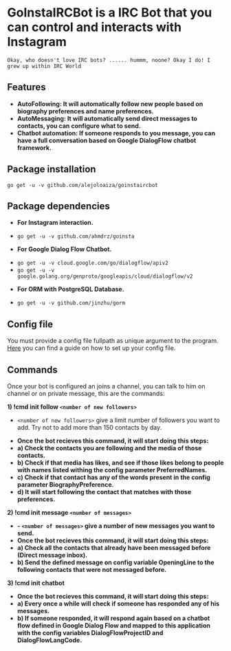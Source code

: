# GoInstaIRCBot is a IRC Bot that you can control and interacts with Instagram

`Okay, who doesn't love IRC bots? ...... hummm, noone? Okay I do! I grew up within IRC World`

## Features

* **AutoFollowing: It will automatically follow new people based on biography preferences and name preferences.**
* **AutoMessaging: It will automatically send direct messages to contacts, you can configure what to send.**
* **Chatbot automation: If someone responds to you message, you can have a full conversation based on Google DialogFlow chatbot framework.**


## Package installation 
`go get -u -v github.com/alejoloaiza/goinstaircbot`

## Package dependencies
* **For Instagram interaction.**
- `go get -u -v github.com/ahmdrz/goinsta`
* **For Google Dialog Flow Chatbot.**
- `go get -u -v cloud.google.com/go/dialogflow/apiv2`
- `go get -u -v google.golang.org/genproto/googleapis/cloud/dialogflow/v2`
* **For ORM with PostgreSQL Database.**
- `go get -u -v github.com/jinzhu/gorm`

## Config file
You must provide a config file fullpath as unique argument to the program. [Here](CONFIG.md) you can find a guide on how to set up your config file.

## Commands

Once your bot is configured an joins a channel, you can talk to him on channel or on private message, this are the commands:

 **1) !cmd init follow `<number of new followers>`**
- `<number of new followers>` give a limit number of followers you want to add. Try not to add more than 150 contacts by day.
* **Once the bot recieves this command, it will start doing this steps:**
* **a) Check the contacts you are following and the media of those contacts.**
* **b) Check if that media has likes, and see if those likes belong to people with names listed withing the config parameter PreferredNames.**
* **c) Check if that contact has any of the words present in the config parameter BiographyPreference.**
* **d) It will start following the contact that matches with those preferences.**

 **2) !cmd init message `<number of messages>`**
* **- `<number of messages>` give a number of new messages you want to send.**
* **Once the bot recieves this command, it will start doing this steps:**
* **a) Check all the contacts that already have been messaged before (Direct message inbox).**
* **b) Send the defined message on config variable OpeningLine to the following contacts that were not messaged before.**

 **3) !cmd init chatbot**
* **Once the bot recieves this command, it will start doing this steps:**
* **a) Every once a while will check if someone has responded any of his messages.**
* **b) If someone responded, it will respond again based on a chatbot flow defined in Google Dialog Flow and mapped to this application with the config variables DialogFlowProjectID and DialogFlowLangCode.**
